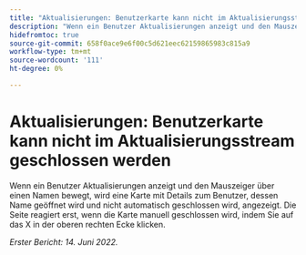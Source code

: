 ```yaml
---
title: "Aktualisierungen: Benutzerkarte kann nicht im Aktualisierungsstream geschlossen werden"
description: "Wenn ein Benutzer Aktualisierungen anzeigt und den Mauszeiger über einen Namen bewegt, wird eine Karte mit Details zum Benutzer, dessen Name geöffnet wird und nicht automatisch geschlossen wird, angezeigt. Die Seite reagiert nicht, bis die Karte manuell geschlossen wird, indem Sie auf das X in der oberen rechten Ecke klicken."
hidefromtoc: true
source-git-commit: 658f0ace9e6f00c5d621eec62159865983c815a9
workflow-type: tm+mt
source-wordcount: '111'
ht-degree: 0%

---
```



# Aktualisierungen: Benutzerkarte kann nicht im Aktualisierungsstream geschlossen werden

Wenn ein Benutzer Aktualisierungen anzeigt und den Mauszeiger über einen Namen bewegt, wird eine Karte mit Details zum Benutzer, dessen Name geöffnet wird und nicht automatisch geschlossen wird, angezeigt. Die Seite reagiert erst, wenn die Karte manuell geschlossen wird, indem Sie auf das X in der oberen rechten Ecke klicken.

_Erster Bericht: 14. Juni 2022._
